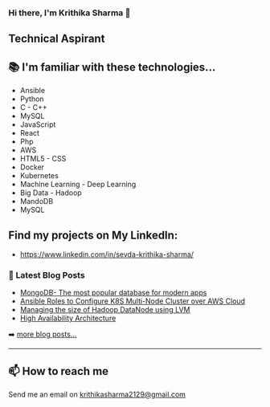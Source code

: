 ### Hi there, I'm Krithika Sharma 👋
##  Technical Aspirant

## 📚 I'm familiar with these technologies...
* Ansible
* Python
* C - C++
* MySQL
* JavaScript
* React
* Php
* AWS
* HTML5 - CSS
* Docker
* Kubernetes
* Machine Learning - Deep Learning
* Big Data - Hadoop
* MandoDB
* MySQL

## Find my projects on My LinkedIn:
* https://www.linkedin.com/in/sevda-krithika-sharma/

### 📕 Latest Blog Posts

<!-- BLOG-POST-LIST:START -->
- [MongoDB- The most popular database for modern apps](https://krithikasharma2129.medium.com/mongodb-the-most-popular-database-for-modern-apps-b73a6c7aba4a)
- [Ansible Roles to Configure K8S Multi-Node Cluster over AWS Cloud](https://krithikasharma2129.medium.com/ansible-role-to-configure-k8s-multi-node-cluster-over-aws-cloud-9598c93b826d)
- [Managing the size of Hadoop DataNode using LVM](https://krithikasharma2129.medium.com/managing-the-size-of-hadoop-datanode-using-lvm-2c3130f75c42)
- [High Availability Architecture](https://krithikasharma2129.medium.com/high-availability-architecture-5b0f64cfb928)
<!-- BLOG-POST-LIST:END -->

➡️ [more blog posts...](https://krithikasharma2129.medium.com/)

---
## 📫 How to reach me
Send me an email on krithikasharma2129@gmail.com
